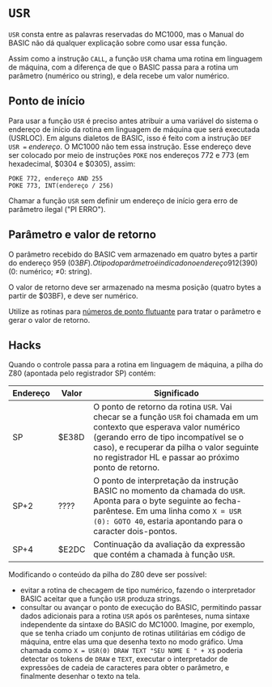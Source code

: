 # `USR`

`USR` consta entre as palavras reservadas do MC1000, mas o Manual do BASIC não dá qualquer explicação sobre como usar essa função.

Assim como a instrução `CALL`, a função `USR` chama uma rotina em linguagem de máquina, com a diferença de que o BASIC passa para a rotina um parâmetro (numérico ou string), e dela recebe um valor numérico.

## Ponto de início

Para usar a função `USR` é preciso antes atribuir a uma variável do sistema o endereço de início da rotina em linguagem de máquina que será executada (USRLOC). Em alguns dialetos de BASIC, isso é feito com a instrução `DEF USR =` *endereço*. O MC1000 não tem essa instrução. Esse endereço deve ser colocado por meio de instruções `POKE` nos endereços 772 e 773 (em hexadecimal, $0304 e $0305), assim:

    POKE 772, endereço AND 255
    POKE 773, INT(endereço / 256)

Chamar a função `USR` sem definir um endereço de início gera erro de parâmetro ilegal ("PI ERRO").

## Parâmetro e valor de retorno

O parâmetro recebido do BASIC vem armazenado em quatro bytes a partir do endereço 959 ($03BF). O tipo do parâmetro é indicado no endereço 912 ($390) (0: numérico; ≠0: string).

O valor de retorno deve ser armazenado na mesma posição (quatro bytes a partir de $03BF), e deve ser numérico.

Utilize as rotinas para [números de ponto flutuante](numeros_de_ponto_flutuante) para tratar o parâmetro e gerar o valor de retorno.

## Hacks

Quando o controle passa para a rotina em linguagem de máquina, a pilha do Z80 (apontada pelo registrador SP) contém:

| Endereço | Valor | Significado |
| -------- | ----- | ----------- |
| SP       | $E38D | O ponto de retorno da rotina `USR`. Vai checar se a função `USR` foi chamada em um contexto que esperava valor numérico (gerando erro de tipo incompatível se o caso), e recuperar da pilha o valor seguinte no registrador HL e passar ao próximo ponto de retorno. |
| SP+2     | ????  | O ponto de interpretação da instrução BASIC no momento da chamada do `USR`. Aponta para o byte seguinte ao fecha-parêntese. Em uma linha como `X = USR (0): GOTO 40`, estaria apontando para o caracter dois-pontos. |
| SP+4     | $E2DC | Continuação da avaliação da expressão que contém a chamada à função `USR`. |

Modificando o conteúdo da pilha do Z80 deve ser possível:

*   evitar a rotina de checagem de tipo numérico, fazendo o interpretador BASIC aceitar que a função `USR` produza strings.
*   consultar ou avançar o ponto de execução do BASIC, permitindo passar dados adicionais para a rotina `USR` após os parênteses, numa sintaxe independente da sintaxe do BASIC do MC1000. Imagine, por exemplo, que se tenha criado um conjunto de rotinas utilitárias em código de máquina, entre elas uma que desenha texto no modo gráfico. Uma chamada como `X = USR(0) DRAW TEXT "SEU NOME E " + X$` poderia detectar os tokens de `DRAW` e `TEXT`, executar o interpretador de expressões de cadeia de caracteres para obter o parâmetro, e finalmente desenhar o texto na tela.